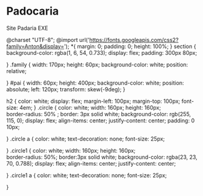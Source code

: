 # Padocaria
Site Padaria EXE

@charset "UTF-8";
@import url('https://fonts.googleapis.com/css2?family=Anton&display=');
*{
    margin: 0;
    padding: 0;
    height: 100%;
}
 section {
    background-color: rgba(1, 6, 54, 0.733);
    display: flex;
    padding: 300px 80px;
 
    
}
.family {
    width: 170px;
    height: 60px;
    background-color: white;
    position: relative;
    
    

}
#pai {
    width: 60px;
    height: 400px;
    background-color: white;
    position: absolute;
    left: 120px;
    transform: skew(-9deg);
}

h2 {
color: white;
display: flex;
margin-left: 100px;
margin-top: 100px;
font-size: 4em;
}
.circle {
    color: white;
    width: 160px;
    height: 160px;         
    border-radius: 50%  ;
    border: 3px solid white;
    background-color: rgb(255, 115, 0);
    display: flex;
    align-items: center;
    justify-content: center;
    padding: 0 10px;
   
    
}
.circle  a {
    color: white;
    text-decoration: none;
    font-size: 25px;
    
}
.circle1 {
    color: white;
    width: 160px;
    height: 160px;           
    border-radius: 50%;
    border:3px solid white;
    background-color: rgba(23, 23, 70, 0.788);
    display: flex;
    align-items: center;
    justify-content: center;

}
.circle1  a {
    color: white;
    text-decoration: none;
    font-size: 25px;
    
}
